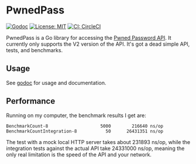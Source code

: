 # PwnedPass

[![Godoc](https://godoc.org/github.com/fharding1/pwnedpass?status.svg)](http://godoc.org/github.com/fharding1/pwnedpass)
[![License: MIT](https://img.shields.io/badge/License-MIT-yellow.svg)](https://opensource.org/licenses/MIT)
[![CI: CircleCI](https://circleci.com/gh/fharding1/pwnedpass.svg?style=svg)](https://circleci.com/gh/fharding1/pwnedpass)

PwnedPass is a Go library for accessing the [Pwned Password
API](https://haveibeenpwned.com/API/v2). It currently only supports the V2
version of the API. It's got a dead simple API, tests, and benchmarks.

## Usage

See [godoc](https://godoc.org/github.com/fharding1/pwnedpass) for usage and
documentation.

## Performance

Running on my computer, the benchmark results I get are:

```
BenchmarkCount-8              	    5000	    216640 ns/op
BenchmarkCountIntegration-8   	      50	  26431351 ns/op
```

The test with a mock local HTTP server takes about 231893 ns/op, while the
integration tests against the actual API take 24331000 ns/op, meaning the only
real limitation is the speed of the API and your network.
